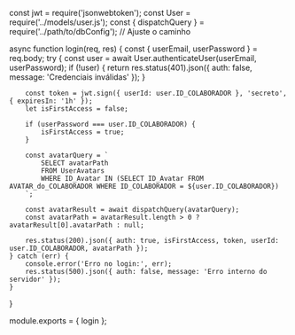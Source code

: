 const jwt = require('jsonwebtoken');
const User = require('../models/user.js');
const { dispatchQuery } = require('../path/to/dbConfig'); // Ajuste o caminho

async function login(req, res) {
    const { userEmail, userPassword } = req.body;
    try {
        const user = await User.authenticateUser(userEmail, userPassword);
        if (!user) {
            return res.status(401).json({ auth: false, message: 'Credenciais inválidas' });
        }
        
        const token = jwt.sign({ userId: user.ID_COLABORADOR }, 'secreto', { expiresIn: '1h' });
        let isFirstAccess = false;

        if (userPassword === user.ID_COLABORADOR) {
            isFirstAccess = true;
        }

        const avatarQuery = `
            SELECT avatarPath 
            FROM UserAvatars 
            WHERE ID_Avatar IN (SELECT ID_Avatar FROM AVATAR_do_COLABORADOR WHERE ID_COLABORADOR = ${user.ID_COLABORADOR})
        `;
        
        const avatarResult = await dispatchQuery(avatarQuery);
        const avatarPath = avatarResult.length > 0 ? avatarResult[0].avatarPath : null;

        res.status(200).json({ auth: true, isFirstAccess, token, userId: user.ID_COLABORADOR, avatarPath });
    } catch (err) {
        console.error('Erro no login:', err);
        res.status(500).json({ auth: false, message: 'Erro interno do servidor' });
    }
}

module.exports = { login };

